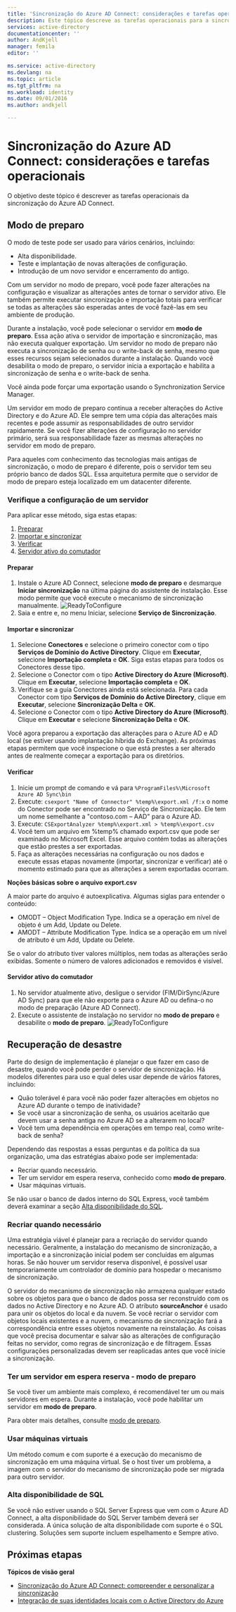 ```yaml
---
title: 'Sincronização do Azure AD Connect: considerações e tarefas operacionais | Microsoft Docs'
description: Este tópico descreve as tarefas operacionais para a sincronização do Azure Connect AD e como preparar para operar esse componente.
services: active-directory
documentationcenter: ''
author: AndKjell
manager: femila
editor: ''

ms.service: active-directory
ms.devlang: na
ms.topic: article
ms.tgt_pltfrm: na
ms.workload: identity
ms.date: 09/01/2016
ms.author: andkjell

---
```

# Sincronização do Azure AD Connect: considerações e tarefas operacionais
O objetivo deste tópico é descrever as tarefas operacionais da sincronização do Azure AD Connect.

## Modo de preparo
O modo de teste pode ser usado para vários cenários, incluindo:

* Alta disponibilidade.
* Teste e implantação de novas alterações de configuração.
* Introdução de um novo servidor e encerramento do antigo.

Com um servidor no modo de preparo, você pode fazer alterações na configuração e visualizar as alterações antes de tornar o servidor ativo. Ele também permite executar sincronização e importação totais para verificar se todas as alterações são esperadas antes de você fazê-las em seu ambiente de produção.

Durante a instalação, você pode selecionar o servidor em **modo de preparo**. Essa ação ativa o servidor de importação e sincronização, mas não executa qualquer exportação. Um servidor no modo de preparo não executa a sincronização de senha ou o write-back de senha, mesmo que esses recursos sejam selecionados durante a instalação. Quando você desabilita o modo de preparo, o servidor inicia a exportação e habilita a sincronização de senha e o write-back de senha.

Você ainda pode forçar uma exportação usando o Synchronization Service Manager.

Um servidor em modo de preparo continua a receber alterações do Active Directory e do Azure AD. Ele sempre tem uma cópia das alterações mais recentes e pode assumir as responsabilidades de outro servidor rapidamente. Se você fizer alterações de configuração no servidor primário, será sua responsabilidade fazer as mesmas alterações no servidor em modo de preparo.

Para aqueles com conhecimento das tecnologias mais antigas de sincronização, o modo de preparo é diferente, pois o servidor tem seu próprio banco de dados SQL. Essa arquitetura permite que o servidor de modo de preparo esteja localizado em um datacenter diferente.

### Verifique a configuração de um servidor
Para aplicar esse método, siga estas etapas:

1. [Preparar](#prepare)
2. [Importar e sincronizar](#import-and-synchronize)
3. [Verificar](#verify)
4. [Servidor ativo do comutador](#switch-active-server)

#### Preparar
1. Instale o Azure AD Connect, selecione **modo de preparo** e desmarque **Iniciar sincronização** na última página do assistente de instalação. Esse modo permite que você execute o mecanismo de sincronização manualmente. ![ReadyToConfigure](./media/active-directory-aadconnectsync-operations/readytoconfigure.png)
2. Saia e entre e, no menu Iniciar, selecione **Serviço de Sincronização**.

#### Importar e sincronizar
1. Selecione **Conectores** e selecione o primeiro conector com o tipo **Serviços de Domínio do Active Directory**. Clique em **Executar**, selecione **Importação completa** e **OK**. Siga estas etapas para todos os Conectores desse tipo.
2. Selecione o Conector com o tipo **Active Directory do Azure (Microsoft)**. Clique em **Executar**, selecione **Importação completa** e **OK**.
3. Verifique se a guia Conectores ainda está selecionada. Para cada Conector com tipo **Serviços de Domínio do Active Directory**, clique em **Executar**, selecione **Sincronização Delta** e **OK**.
4. Selecione o Conector com o tipo **Active Directory do Azure (Microsoft)**. Clique em **Executar** e selecione **Sincronização Delta** e **OK**.

Você agora preparou a exportação das alterações para o Azure AD e AD local (se estiver usando implantação híbrida do Exchange). As próximas etapas permitem que você inspecione o que está prestes a ser alterado antes de realmente começar a exportação para os diretórios.

#### Verificar
1. Inicie um prompt de comando e vá para `%ProgramFiles%\Microsoft Azure AD Sync\bin`
2. Execute: `csexport "Name of Connector" %temp%\export.xml /f:x` o nome do Conector pode ser encontrado no Serviço de Sincronização. Ele tem um nome semelhante a "contoso.com – AAD" para o Azure AD.
3. Execute: `CSExportAnalyzer %temp%\export.xml > %temp%\export.csv`
4. Você tem um arquivo em %temp% chamado export.csv que pode ser examinado no Microsoft Excel. Esse arquivo contém todas as alterações que estão prestes a ser exportadas.
5. Faça as alterações necessárias na configuração ou nos dados e execute essas etapas novamente (importar, sincronizar e verificar) até o momento estimado para que as alterações a serem exportadas ocorram.

**Noções básicas sobre o arquivo export.csv**

A maior parte do arquivo é autoexplicativa. Algumas siglas para entender o conteúdo:

* OMODT – Object Modification Type. Indica se a operação em nível de objeto é um Add, Update ou Delete.
* AMODT – Attribute Modification Type. Indica se a operação em um nível de atributo é um Add, Update ou Delete.

Se o valor do atributo tiver valores múltiplos, nem todas as alterações serão exibidas. Somente o número de valores adicionados e removidos é visível.

#### Servidor ativo do comutador
1. No servidor atualmente ativo, desligue o servidor (FIM/DirSync/Azure AD Sync) para que ele não exporte para o Azure AD ou defina-o no modo de preparação (Azure AD Connect).
2. Execute o assistente de instalação no servidor no **modo de preparo** e desabilite o **modo de preparo**. ![ReadyToConfigure](./media/active-directory-aadconnectsync-operations/additionaltasks.png)

## Recuperação de desastre
Parte do design de implementação é planejar o que fazer em caso de desastre, quando você pode perder o servidor de sincronização. Há modelos diferentes para uso e qual deles usar depende de vários fatores, incluindo:

* Quão tolerável é para você não poder fazer alterações em objetos no Azure AD durante o tempo de inatividade?
* Se você usar a sincronização de senha, os usuários aceitarão que devem usar a senha antiga no Azure AD se a alterarem no local?
* Você tem uma dependência em operações em tempo real, como write-back de senha?

Dependendo das respostas a essas perguntas e da política da sua organização, uma das estratégias abaixo pode ser implementada:

* Recriar quando necessário.
* Ter um servidor em espera reserva, conhecido como **modo de preparo**.
* Usar máquinas virtuais.

Se não usar o banco de dados interno do SQL Express, você também deverá examinar a seção [Alta disponibilidade do SQL](#sql-high-availability).

### Recriar quando necessário
Uma estratégia viável é planejar para a recriação do servidor quando necessário. Geralmente, a instalação do mecanismo de sincronização, a importação e a sincronização inicial podem ser concluídas em algumas horas. Se não houver um servidor reserva disponível, é possível usar temporariamente um controlador de domínio para hospedar o mecanismo de sincronização.

O servidor do mecanismo de sincronização não armazena qualquer estado sobre os objetos para que o banco de dados possa ser reconstruído com os dados no Active Directory e no Azure AD. O atributo **sourceAnchor** é usado para unir os objetos do local e da nuvem. Se você recriar o servidor com objetos locais existentes e a nuvem, o mecanismo de sincronização fará a correspondência entre esses objetos novamente na reinstalação. As coisas que você precisa documentar e salvar são as alterações de configuração feitas no servidor, como regras de sincronização e de filtragem. Essas configurações personalizadas devem ser reaplicadas antes que você inicie a sincronização.

### Ter um servidor em espera reserva - modo de preparo
Se você tiver um ambiente mais complexo, é recomendável ter um ou mais servidores em espera. Durante a instalação, você pode habilitar um servidor em **modo de preparo**.

Para obter mais detalhes, consulte [modo de preparo](#staging-mode).

### Usar máquinas virtuais
Um método comum e com suporte é a execução do mecanismo de sincronização em uma máquina virtual. Se o host tiver um problema, a imagem com o servidor do mecanismo de sincronização pode ser migrada para outro servidor.

### Alta disponibilidade de SQL
Se você não estiver usando o SQL Server Express que vem com o Azure AD Connect, a alta disponibilidade do SQL Server também deverá ser considerada. A única solução de alta disponibilidade com suporte é o SQL clustering. Soluções sem suporte incluem espelhamento e Sempre ativo.

## Próximas etapas
**Tópicos de visão geral**

* [Sincronização do Azure AD Connect: compreender e personalizar a sincronização](active-directory-aadconnectsync-whatis.md)
* [Integração de suas identidades locais com o Active Directory do Azure](active-directory-aadconnect.md)

<!---HONumber=AcomDC_0907_2016-->